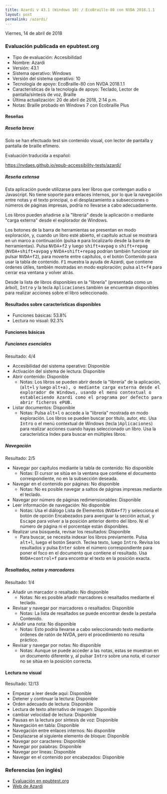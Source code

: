 ```yaml
---
title: Azardi v 43.1 (Windows 10) / EcoBraille-80 con NVDA 2018.1.1
layout: post
permalink: /azardi/
---
```


<footer>Viernes, 14 de abril de 2018</footer>

###  Evaluación publicada en epubtest.org ###

- Tipo de evaluación: Accesibilidad
- Nombre: Azardi
- Versión: 43.1
- Sistema operativo: Windows
- Versión del sistema operativo: 10
- Tecnología de apoyo: EcoBraille-80 con NVDA 2018.1.1
- Características de la tecnología de apoyo: Teclado, Lector de pantalla/síntesis de voz, Braille
- Última actualización: 20 de abril de 2018, 2:14 p.m.
- Notas: Braille probado en Windows 7 con Ecobraille Plus

#### Reseñas ####

##### Reseña breve #####

Solo se han efectuado test sin contenido visual, con lector de pantalla y pantalla de braille efímero.

Evaluación traducida a español:

https://nvdaes.github.io/epub-accessibility-tests/azardi/

##### Reseña extensa #####

Esta aplicación puede utilizarse para leer libros que contengan audio o Javascript. No tiene soporte para enlaces internos, por lo que la navegación entre notas y el texto principal, o el desplazamiento a subsecciones o números de páginas impresas, podría no llevarse a cabo adecuadamente.

Los libros pueden añadirse a la "librería" desde la aplicación o mediante "carga externa" desde el explorador de Windows.

Los botones de la barra de herramientas se presentan en modo exploración, y, cuando un libro esté abierto, el capítulo actual se mostrará en un marco a continuación (pulsa <kbd>m</kbd> para localizarlo desde la barra de herramientas). Pulsa <kbd>NVDA+f2</kbd> y luego <kbd>shift+avpag</kbd> o <kbd>shift+repag</kbd> (<kbd>NVDA+shift+avpag</kbd> y <kbd>NVDA+shift+repag</kbd> podrían también funcionar sin pulsar <kbd>NVDA+f2</kbd>), para moverte entre capítulos, o el botón Contenido para usar la tabla de contenido. <kbd>F1</kbd> muestra la ayuda de Azardi, que contiene órdenes útiles, también mostradas en modo exploración; pulsa <kbd>alt+f4</kbd> para cerrar esa ventana y volver atrás.

Desde la lista de libros disponibles en la "librería" (presentada como un árbol), <kbd>Intro</kbd> y la tecla <kbd>Aplicaciones</kbd> también se encuentran disponibles para realizar acciones sobre el libro seleccionado.

#### Resultados sobre características disponibles ####

- Funciones básicas: 53.8%
- Lectura no visual: 92.3%

#### Funciones básicas ####

##### Funciones esenciales #####

Resultado: 4/4

- Accesibilidad del sistema operativo: Disponible
- Activación del sistema de lectura: Disponible
- Abrir contenido: Disponible
	- Notas: Los libros se pueden abrir desde la "librería" de la aplicación, (<kbd>alt+l</kbd> y luego <kbd>alt+a), o mediante carga externa desde el explorador de Windows, usando el menú contextual o estableciendo Azardi como el programa por defecto para abrir ficheros ePUB.
- Listar documentos: Disponible
	- Notas: Pulsa <kbd>alt+l</kbd> o accede a la "librería" mostrada en modo exploración. Los libros se pueden buscar por título, autor, etc. Usa <kbd>Intro</kbd> o el menú contextual de Windows (tecla )<kbd>Aplicaciones</kbd>) para realizar acciones cuando hayas seleccionado un libro. Usa la característica Index para buscar en múltiples libros.

##### Navegación #####

Resultado: 2/5

- Navegar por capítulos mediante la tabla de contenido: No disponible
	- Notas: El cursor se sitúa en la ventana que contiene el documento correspondiente, no en la subsección deseada.
- Navegar en el contenido por páginas: No disponible
	- Notas: No es posible navegar a saltos de páginas impresas mediante el teclado.
- Navegar por número de páginas redimensionables: Disponible
- Leer información de navegación: No disponible
	- Notas: Usa el diálogo Lista de Elementos (<kbd>NVDA+f7</kbd>) y selecciona el botón de opción Encabezados para averiguar la sección actual, y <kbd>Escape</kbd> para volver a la posición anterior dentro del libro. Ni el número de página ni el porcentaje están disponibles.
- Realizar una búsqueda, revisar los resultados: Disponible
	- Para buscar, se necesita indexar los libros previamente. Pulsa <kbd>alt+l</kbd>, luego el botón Search. Teclea texto, luego <kbd>Intro</kbd>. Revisa los resultados y pulsa <kbd>Enter</kbd> sobre el número correspondiente para poner el foco en el documento que contiene el resultado. Usa <kbd>NVDA+control+f</kbd> para encontrar el texto en la posición exacta.
	
##### Resaltados, notas y marcadores #####
	
Resultado: 1/4

- Añadir un marcador o resaltado: No disponible
	- Notas: No es posible añadir marcadores o resaltados mediante el teclado.
- Revisar y navegar por marcadores o resaltados: Disponible
	- Notas: La lista de resaltados se puede encontrar desde la pestaña Contenido.
- Añadir una nota: No disponible
	- Notas: Esto podría llevarse a cabo seleccionando texto mediante órdenes de ratón de NVDA, pero el procedimiento no resulta práctico.
- Revisar y navegar por notas: No disponible
	- Notas: Aunque se puede acceder a las notas, estas se muestran en un documento diferente y, al pulsar <kbd>Intro</kbd> sobre una nota, el cursor no se sitúa en la posición correcta.
	
#### Lectura no visual ####

Resultado: 12/13

- Empezar a leer desde aquí: Disponible
- Detener y continuar la lectura: Disponible
- Orden adecuado de lectura: Disponible
- Lectura de texto alternativo de imagen: Disponible
- cambiar velocidad de lectura: Disponible
- Pausas en la lectura por síntesis de voz: Disponible
- Navegación en tabla: Disponible
- Navegación entre enlaces internos: No disponible
- Desplazarse al siguiente elemento de bloque: Disponible
- Navegar por caracteres: Disponible
- Navegar por palabras: Disponible
- Navegar por líneas: Disponible
- Navegar en el contenido por encabezados: Disponible

### Referencias (en inglés) ###

- [Evaluación en epubtest.org](http://epubtest.org/evaluation/463/)
- [Web de Azardi](http://azardi.infogridpacific.com/)
